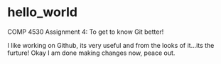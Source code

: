 # hello_world
COMP 4530 Assignment 4: To get to know Git better!

I like working on Github, its very useful and from the looks of it...its the furture!
Okay I am done making changes now, peace out.
